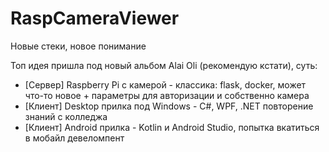 # RaspCameraViewer
Новые стеки, новое понимание

Топ идея пришла под новый альбом Alai Oli (рекомендую кстати), суть:
- [Сервер] Raspberry Pi с камерой - классика: flask, docker, может что-то новое + параметры для авторизации и собственно камера
- [Клиент] Desktop прилка под Windows - C#, WPF, .NET повторение знаний с колледжа
- [Клиент] Android прилка - Kotlin и Android Studio, попытка вкатиться в мобайл девеломпент
